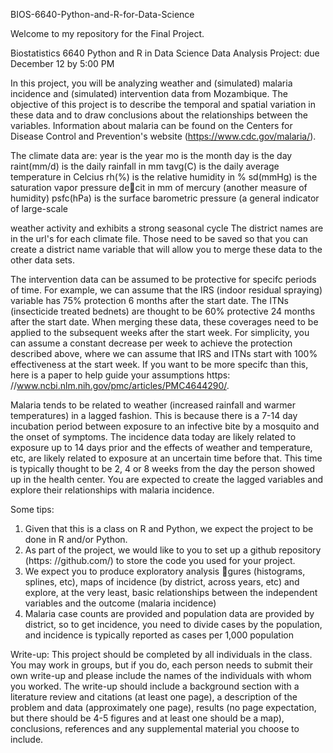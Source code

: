 BIOS-6640-Python-and-R-for-Data-Science



Welcome to my repository for the Final Project. 

Biostatistics 6640Python and R in Data ScienceData Analysis Project: due December 12 by 5:00 PM


In this project, you will be analyzing weather and (simulated) malaria incidence and(simulated) intervention data from Mozambique. The objective of this project is to describe the temporal and spatial variation in these data and to draw conclusions about the relationships between the variables. Information about malaria can be found on the Centers for Disease Control and Prevention's website (https://www.cdc.gov/malaria/).The climate data are:year is the yearmo is the monthday is the dayraint(mm/d) is the daily rainfall in mmtavg(C) is the daily average temperature in Celciusrh(%) is the relative humidity in %sd(mmHg) is the saturation vapor pressure decit in mm of mercury (another measure ofhumidity)psfc(hPa) is the surface barometric pressure (a general indicator of large-scale 

weather activity and exhibits a strong seasonal cycleThe district names are in the url's for each climate file. Those need to be saved so that you can create a district name variable that will allow you to merge these data to the other data sets.The intervention data can be assumed to be protective for specifc periods of time. For example, we can assume that the IRS (indoor residual spraying) variable has 75% protection 6 months after the start date. The ITNs (insecticide treated bednets) are thought to be 60% protective 24 months after the start date. When merging these data, these coverages need to be applied to the subsequent weeks after the start week. For simplicity, you can assume a constant decrease per week to achieve the protection described above, where we can assume that IRS and ITNs start with 100% effectiveness at the start week. If you want to be more specifc than this, here is a paper to help guide your assumptions https://www.ncbi.nlm.nih.gov/pmc/articles/PMC4644290/.Malaria tends to be related to weather (increased rainfall and warmer temperatures) in a lagged fashion. This is because there is a 7-14 day incubation period between exposure to an infective bite by a mosquito and the onset of symptoms. The incidence data today are likely related to exposure up to 14 days prior and the effects of weather and temperature, etc, are likely related to exposure at an uncertain time before that. This time is typically thought to be 2, 4 or 8 weeks from the day the person showed up in the health center. You are expected to create the lagged variables and explore their relationships with malaria incidence.Some tips:1. Given that this is a class on R and Python, we expect the project to be done in Rand/or Python.2. As part of the project, we would like to you to set up a github repository (https://github.com/) to store the code you used for your project.3. We expect you to produce exploratory analysis gures (histograms, splines, etc), mapsof incidence (by district, across years, etc) and explore, at the very least, basic relationships between the independent variables and the outcome (malaria incidence)4. Malaria case counts are provided and population data are provided by district, so to get incidence, you need to divide cases by the population, and incidence is typically reported as cases per 1,000 populationWrite-up: This project should be completed by all individuals in the class. You maywork in groups, but if you do, each person needs to submit their own write-up and please include the names of the individuals with whom you worked. The write-up should include a background section with a literature review and citations (at least one page), a description of the problem and data (approximately one page), results (no page expectation, but there should be 4-5  figures and at least one should be a map), conclusions, references and any supplemental material you choose to include.